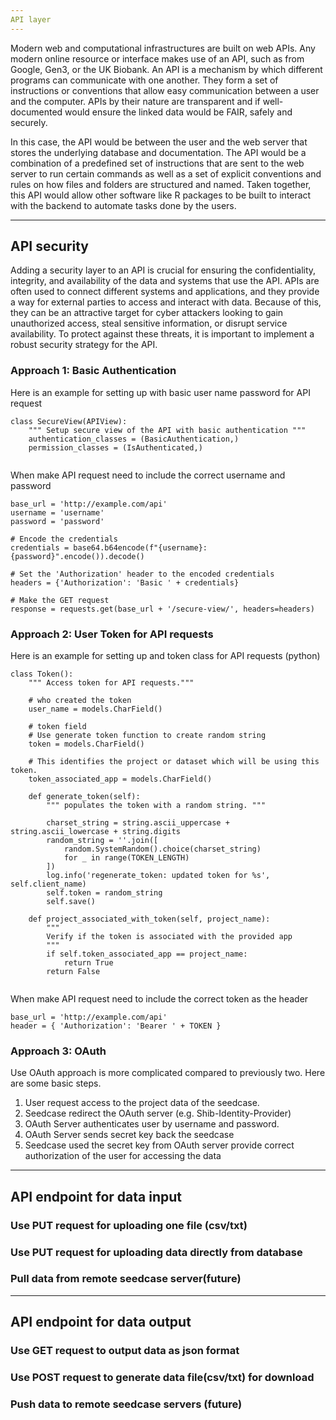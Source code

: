 ```yaml
---
API layer
---
```


Modern web and computational infrastructures are built on web APIs. Any
modern online resource or interface makes use of an API, such as from
Google, Gen3, or the UK Biobank. An API is a mechanism by which
different programs can communicate with one another. They form a set of
instructions or conventions that allow easy communication between a user
and the computer. APIs by their nature are transparent and if
well-documented would ensure the linked data would be FAIR, safely and
securely.

In this case, the API would be between the user and the web server that
stores the underlying database and documentation. The API would be a
combination of a predefined set of instructions that are sent to the web
server to run certain commands as well as a set of explicit conventions
and rules on how files and folders are structured and named. Taken
together, this API would allow other software like R packages to be
built to interact with the backend to automate tasks done by the users.

---
API security 
---

Adding a security layer to an API is crucial for ensuring the confidentiality,
integrity, and availability of the data and systems that use the API. APIs are
often used to connect different systems and applications, and they provide a way
for external parties to access and interact with data. Because of this, they can
be an attractive target for cyber attackers looking to gain unauthorized access,
steal sensitive information, or disrupt service availability. To protect against
these threats, it is important to implement a robust security strategy for the
API.


### Approach 1: Basic Authentication

Here is an example for setting up with basic user name password for API request

`````
class SecureView(APIView):
    """ Setup secure view of the API with basic authentication """
    authentication_classes = (BasicAuthentication,)
    permission_classes = (IsAuthenticated,)
    
`````

When make API request need to include the correct username and password

````
base_url = 'http://example.com/api'
username = 'username'
password = 'password'

# Encode the credentials
credentials = base64.b64encode(f"{username}:{password}".encode()).decode()

# Set the 'Authorization' header to the encoded credentials
headers = {'Authorization': 'Basic ' + credentials}

# Make the GET request
response = requests.get(base_url + '/secure-view/', headers=headers)
````

### Approach 2: User Token for API requests

Here is an example for setting up and token class for API requests (python)

````
class Token():
    """ Access token for API requests."""
    
    # who created the token
    user_name = models.CharField()
    
    # token field
    # Use generate token function to create random string
    token = models.CharField()
    
    # This identifies the project or dataset which will be using this token.
    token_associated_app = models.CharField()

    def generate_token(self):
        """ populates the token with a random string. """

        charset_string = string.ascii_uppercase + string.ascii_lowercase + string.digits
        random_string = ''.join([
            random.SystemRandom().choice(charset_string)
            for _ in range(TOKEN_LENGTH)
        ])
        log.info('regenerate_token: updated token for %s', self.client_name)
        self.token = random_string
        self.save()

    def project_associated_with_token(self, project_name):
        """
        Verify if the token is associated with the provided app
        """
        if self.token_associated_app == project_name:
            return True
        return False
        
````

When make API request need to include the correct token as the header

````
base_url = 'http://example.com/api'
header = { 'Authorization': 'Bearer ' + TOKEN }
````

### Approach 3: OAuth

Use OAuth approach is more complicated compared to previously two. Here are some
basic steps.

1. User request access to the project data of the seedcase.
2. Seedcase redirect the OAuth server (e.g. Shib-Identity-Provider)
3. OAuth Server authenticates user by username and password.
4. OAuth Server sends secret key back the seedcase
5. Seedcase used the secret key from OAuth server provide correct authorization
   of the user for accessing the data

---
API endpoint for data input
---

### Use PUT request for uploading one file (csv/txt)

### Use PUT request for uploading data directly from database

### Pull data from remote seedcase server(future)

---
API endpoint for data output
---

### Use GET request to output data as json format

### Use POST request to generate data file(csv/txt) for download

### Push data to remote seedcase servers (future)








